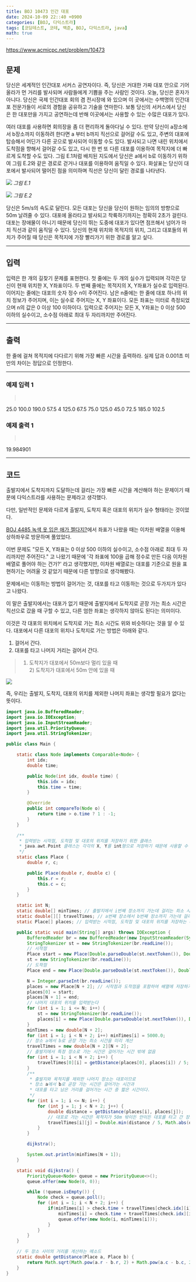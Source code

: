 ```yaml
---
title: BOJ 10473 인간 대포
date: 2024-10-09 22::40 +0900
categories: [BOJ, 다익스트라]
tags: [코딩테스트, 코테, 백준, BOJ, 다익스트라, java]
math: true
---
```


<https://www.acmicpc.net/problem/10473>

## 문제
당신은 세계적인 인간대포 서커스 공연자이다. 즉, 당신은 거대한 가짜 대포 안으로 기어올라가 먼 거리를 발사되며 사람들에게 기쁨을 주는 사람인 것이다. 오늘, 당신은 혼자가 아니다. 당신은 국제 인간대포 회의 겸 전시장에 와 있으며 이 곳에서는 수백명의 인간대포 전문가들이 서로의 경험을 공유하고 기술을 연마한다. 보통 당신의 서커스에서 당신은 한 대포만을 가지고 공연하는데 반해 이곳에서는 사용할 수 있는 수많은 대포가 있다.

여러 대포를 사용하면 회의장을 좀 더 편리하게 돌아다닐 수 있다. 만약 당신이 a장소에서 b장소까지 이동하려 한다면 a 부터 b까지 직선으로 걸어갈 수도 있고, 주변의 대포에 탑승해서 어딘가 다른 곳으로 발사되어 이동할 수도 있다. 발사되고 나면 내린 위치에서 도착점을 향해서 걸어갈 수도 있고, 다시 한 번 또 다른 대포를 이용하여 목적지에 더 빠르게 도착할 수도 있다. 그림 E.1처럼 배치된 지도에서 당신은 a에서 b로 이동하기 위하여 그림 E.2와 같은 경로로 걷거나 대포를 이용하여 움직일 수 있다. 화살표는 당신이 대포에서 발사되어 떨어진 점을 의미하며 직선은 당신이 달린 경로를 나타낸다.

![](/imgs/인간대포_1.png)
_그림 E.1_

![](/imgs/인간대포_1.png)
_그림 E.2_

당신은 5m/s의 속도로 달린다. 모든 대포는 당신을 당신이 원하는 임의의 방향으로 50m 날려줄 수 있다. 대포에 올라타고 발사되고 착륙하기까지는 정확히 2초가 걸린다. 대포는 장애물이 아니기 때문에 당신이 뛰는 도중에 대포가 있다면 점프해서 넘어가 마치 직선과 같이 움직일 수 있다. 당신의 현재 위치와 목적지의 위치, 그리고 대포들의 위치가 주어질 때 당신은 목적지에 가장 빨리가기 위한 경로를 알고 싶다.

---
## 입력
입력은 한 개의 길찾기 문제를 표현한다. 첫 줄에는 두 개의 실수가 입력되며 각각은 당신이 현재 위치한 X, Y좌표이다. 두 번째 줄에는 목적지의 X, Y좌표가 실수로 입력된다. 이어지는 줄에는 대포의 숫자 정수 n이 주어진다. 남은 n줄에는 한 줄에 대포 하나의 위치 정보가 주어지며, 이는 실수로 주어지는 X, Y 좌표이다. 모든 좌표는 미터로 측정되었으며 n의 값은 0 이상 100 이하이다. 입력으로 주어지는 모든 X, Y좌표는 0 이상 500 이하의 실수이고, 소수점 아래로 최대 두 자리까지만 주어진다.

---
## 출력
한 줄에 걸쳐 목적지에 다다르기 위해 가장 빠른 시간을 출력하라. 실제 답과 0.001초 미만의 차이는 정답으로 인정한다.

---
### 예제 입력 1
> <pre>
25.0 100.0
190.0 57.5
4
125.0 67.5
75.0 125.0
45.0 72.5
185.0 102.5
> </pre>

### 예제 출력 1
> <pre>
19.984901
> </pre>

---
## 코드

출발지에서 도착지까지 도달하는데 걸리는 가장 빠른 시간을 계산해야 하는 문제이기 때문에 다익스트라를 사용하는 문제라고 생각했다.

다만, 일반적인 문제와 다르게 출발지, 도착지 혹은 대포의 위치가 실수 형태라는 것이었다.

[BOJ 4485 녹색 옷 입은 애가 젤다지?](/posts/BOJ-4485)에서 좌표가 나왔을 때는 이차원 배열을 이용해 상하좌우로 방문하며 풀었었다.

이번 문제도 "모든 X, Y좌표는 0 이상 500 이하의 실수이고, 소수점 아래로 최대 두 자리까지만 주어진다." 고 나왔기 때문에 '각 좌표에 100을 곱해 정수로 만든 다음 이차원 배열로 풀어야 하는 건가?' 라고 생각했지만, 이차원 배열로는 대포를 기준으로 원을 표현하기는 어려울 것 같았기 때문에 다른 방향으로 생각해봤다.

문제에서는 이동하는 방법이 걸어가는 것, 대포를 타고 이동하는 것으로 두가지가 있다고 나왔다.

이 말은 출발지에서는 대포가 없기 때문에 출발지에서 도착지로 곧장 가는 최소 시간은 직선으로 갔을 때 구할 수 있고, 다른 엄한 좌표는 생각하지 않아도 된다는 의미이다.

이것은 각 대포의 위치에서 도착지로 가는 최소 시간도 위와 비슷하다는 것을 알 수 있다.
대포에서 다른 대포의 위치나 도착지로 가는 방법은 아래와 같다.
1. 걸어서 간다.
2. 대포를 타고 나머지 거리는 걸어서 간다.
>1) 도착지가 대포에서 50m보다 멀리 있을 때<br>2) 도착지가 대포에서 50m 안에 있을 때

![](/imgs/인간대포_3.png)

즉, 우리는 출발지, 도착지, 대포의 위치를 제외한 나머지 좌표는 생각할 필요가 없다는 뜻이다.

```java
import java.io.BufferedReader;
import java.io.IOException;
import java.io.InputStreamReader;
import java.util.PriorityQueue;
import java.util.StringTokenizer;

public class Main {

    static class Node implements Comparable<Node> {
        int idx;
        double time;

        public Node(int idx, double time) {
            this.idx = idx;
            this.time = time;
        }

        @Override
        public int compareTo(Node o) {
            return time > o.time ? 1 : -1;
        }
    }

    /**
     * 입력받는 시작점, 도착점 및 대포의 위치를 저장하기 위한 클래스
     * java.awt.Point 클래스는 각각의 X, Y를 int형으로 저장하기 때문에 사용할 수 없다.
     */
    static class Place {
        double r, c;

        public Place(double r, double c) {
            this.r = r;
            this.c = c;
        }
    }

    static int N;
    static double[] minTimes; // 출발지에서 i번째 장소까지 가는데 걸리는 최소 시간을 저장하는 배열
    static double[][] travelTimes; // a번째 장소에서 b번째 장소까지 가는데 걸리는 시간을 저장하는 배열
    static Place[] places; // 입력받는 시작점, 도착점 및 대포의 위치를 저장하는 배열

    public static void main(String[] args) throws IOException {
        BufferedReader br = new BufferedReader(new InputStreamReader(System.in));
        StringTokenizer st = new StringTokenizer(br.readLine());
        // 시작점
        Place start = new Place(Double.parseDouble(st.nextToken()), Double.parseDouble(st.nextToken()));
        st = new StringTokenizer(br.readLine());
        // 도착점
        Place end = new Place(Double.parseDouble(st.nextToken()), Double.parseDouble(st.nextToken()));

        N = Integer.parseInt(br.readLine());
        places = new Place[N + 2]; // 시작점과 도착점을 포함하여 배열에 저장하기 위해 N+2 크기로 초기화
        places[0] = start;
        places[N + 1] = end;
        // 나머지 대포의 위치를 입력받는다
        for (int i = 1; i <= N; i++) {
            st = new StringTokenizer(br.readLine());
            places[i] = new Place(Double.parseDouble(st.nextToken()), Double.parseDouble(st.nextToken()));
        }
        minTimes = new double[N + 2];
        for (int i = 1; i < N + 2; i++) minTimes[i] = 5000.0;
        // 장소 a에서 b로 곧장 가는 최소 시간을 미리 계산
        travelTimes = new double[N + 2][N + 2];
        // 출발지에서 특정 장소로 가는 시간은 걸어가는 시간 밖에 없음
        for (int i = 1; i < N + 2; i++) {
            travelTimes[0][i] = getDistance(places[0], places[i]) / 5;
        }
        /**
         * 출발지와 목적지를 제외한 나머지 장소는 대포이므로
         * 장소 a에서 b로 곧장 가는 시간은 걸어가는 시간과
         * 대포를 타고 남은 거리를 걸어가는 시간 중 짧은 시간이다.
         */
        for (int i = 1; i <= N; i++) {
            for (int j = 1; j < N + 2; j++) {
                double distance = getDistance(places[i], places[j]);
                // 대포로 가는 시간은 목적지가 50m 밖이든 안이든 대포를 타고 간 장소에서 목적지까지 남은 거리를 걷는 시간 + 대포를 타는 시간 2이다.
                travelTimes[i][j] = Double.min(distance / 5, Math.abs(distance - 50) / 5 + 2);
            }
        }

        dijkstra();

        System.out.println(minTimes[N + 1]);
    }

    static void dijkstra() {
        PriorityQueue<Node> queue = new PriorityQueue<>();
        queue.offer(new Node(0, 0));

        while (!queue.isEmpty()) {
            Node check = queue.poll();
            for (int i = 1; i < N + 2; i++) {
                if(minTimes[i] > check.time + travelTimes[check.idx][i]) {
                    minTimes[i] = check.time + travelTimes[check.idx][i];
                    queue.offer(new Node(i, minTimes[i]));
                }
            }
        }
    }

    // 두 장소 사이의 거리를 계산하는 메소드
    static double getDistance(Place a, Place b) {
        return Math.sqrt(Math.pow(a.r - b.r, 2) + Math.pow(a.c - b.c, 2));
    }
}
```
